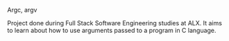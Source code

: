 Argc, argv


Project done during Full Stack Software Engineering studies at ALX. It aims to learn about how to use arguments passed to a program in C language.
